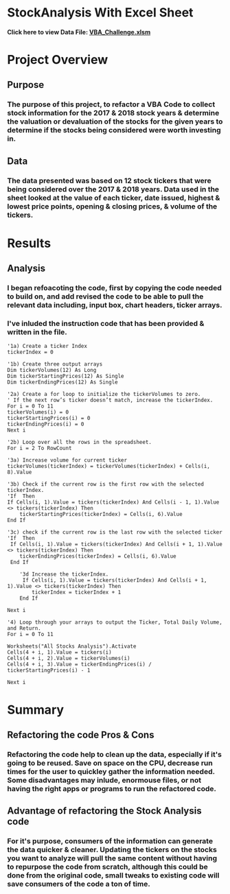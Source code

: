 # StockAnalysis With Excel Sheet
#### Click here to view Data File: [VBA_Challenge.xlsm](https://github.com/jbailey2705/StockAnalysis/blob/main/VBA_Challenge.xlsm)
# Project Overview
## Purpose
### The purpose of this project, to refactor a VBA Code to collect stock information for the 2017 & 2018 stock years & determine the valuation or devaluation of the stocks for the given years to determine if the stocks being considered were worth investing in.
## Data
### The data presented was based on 12 stock tickers that were being considered over the 2017 & 2018 years. Data used in the sheet looked at the value of each ticker, date issued, highest & lowest price points, opening & closing prices, & volume of the tickers.
# Results
## Analysis
### I began refoacoting the code, first by copying the code needed to build on, and add revised the code to be able to pull the relevant data including, input box, chart headers, ticker arrays. 
### I've inluded the instruction code that has been provided & written in the file.

    '1a) Create a ticker Index
    tickerIndex = 0

    '1b) Create three output arrays
    Dim tickerVolumes(12) As Long
    Dim tickerStartingPrices(12) As Single
    Dim tickerEndingPrices(12) As Single

    '2a) Create a for loop to initialize the tickerVolumes to zero.
    ' If the next row’s ticker doesn’t match, increase the tickerIndex.
    For i = 0 To 11
    tickerVolumes(i) = 0
    tickerStartingPrices(i) = 0
    tickerEndingPrices(i) = 0
    Next i

    '2b) Loop over all the rows in the spreadsheet.
    For i = 2 To RowCount

    '3a) Increase volume for current ticker
    tickerVolumes(tickerIndex) = tickerVolumes(tickerIndex) + Cells(i, 8).Value
    
    '3b) Check if the current row is the first row with the selected tickerIndex.
    'If  Then
    If Cells(i, 1).Value = tickers(tickerIndex) And Cells(i - 1, 1).Value <> tickers(tickerIndex) Then
        tickerStartingPrices(tickerIndex) = Cells(i, 6).Value
    End If
    
    '3c) check if the current row is the last row with the selected ticker
    'If  Then
     If Cells(i, 1).Value = tickers(tickerIndex) And Cells(i + 1, 1).Value <> tickers(tickerIndex) Then
        tickerEndingPrices(tickerIndex) = Cells(i, 6).Value
     End If

        '3d Increase the tickerIndex.
         If Cells(i, 1).Value = tickers(tickerIndex) And Cells(i + 1, 1).Value <> tickers(tickerIndex) Then
            tickerIndex = tickerIndex + 1
        End If

    Next i

    '4) Loop through your arrays to output the Ticker, Total Daily Volume, and Return.
    For i = 0 To 11
    
    Worksheets("All Stocks Analysis").Activate
    Cells(4 + i, 1).Value = tickers(i)
    Cells(4 + i, 2).Value = tickerVolumes(i)
    Cells(4 + i, 3).Value = tickerEndingPrices(i) / tickerStartingPrices(i) - 1
    
    Next i

# Summary
## Refactoring the code Pros & Cons
### Refactoring the code help to clean up the data, especially if it's going to be reused. Save on space on the CPU, decrease run times for the user to quickley gather the information needed. Some disadvantages may inlude, enormouse files, or not having the right apps or programs to run the refactored code. 
## Advantage of refactoring the Stock Analysis code
### For it's purpose, consumers of the information can generate the data quicker & cleaner. Updating the tickers on the stocks you want to analyze will pull the same content without having to repurpose the code from scratch, although this could be done from the original code, small tweaks to existing code will save consumers of the code a ton of time.
